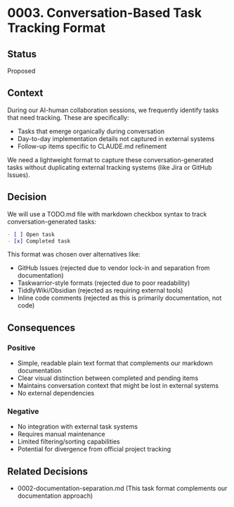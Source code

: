 # 0003. Conversation-Based Task Tracking Format

## Status

Proposed

## Context

During our AI-human collaboration sessions, we frequently identify tasks that need tracking. These are specifically:

- Tasks that emerge organically during conversation
- Day-to-day implementation details not captured in external systems
- Follow-up items specific to CLAUDE.md refinement

We need a lightweight format to capture these conversation-generated tasks without duplicating external tracking systems (like Jira or GitHub Issues).

## Decision

We will use a TODO.md file with markdown checkbox syntax to track conversation-generated tasks:

```markdown
- [ ] Open task
- [x] Completed task
```

This format was chosen over alternatives like:
- GitHub Issues (rejected due to vendor lock-in and separation from documentation)
- Taskwarrior-style formats (rejected due to poor readability)
- TiddlyWiki/Obsidian (rejected as requiring external tools)
- Inline code comments (rejected as this is primarily documentation, not code)

## Consequences

### Positive
- Simple, readable plain text format that complements our markdown documentation
- Clear visual distinction between completed and pending items
- Maintains conversation context that might be lost in external systems
- No external dependencies

### Negative
- No integration with external task systems
- Requires manual maintenance
- Limited filtering/sorting capabilities
- Potential for divergence from official project tracking

## Related Decisions

- 0002-documentation-separation.md (This task format complements our documentation approach)